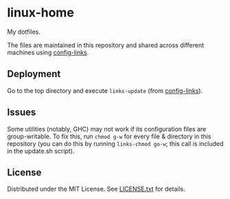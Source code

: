 linux-home
==========

My dotfiles.

The files are maintained in this repository and shared across different
machines using [config-links].

[config-links]: https://github.com/egor-tensin/config-links

Deployment
----------

Go to the top directory and execute `links-update` (from [config-links]).

Issues
------

Some utilities (notably, GHC) may not work if its configuration files are
group-writable.
To fix this, run `chmod g-w` for every file & directory in this repository (you
can do this by running `links-chmod go-w`; this call is included in the
update.sh script).

License
-------
Distributed under the MIT License.
See [LICENSE.txt] for details.

[LICENSE.txt]: LICENSE.txt
